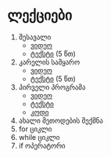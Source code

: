 # ლექციები
1. შესავალი
    * [ვიდეო](list.md)
    * [ტექსტი](lectures/1-intro/1-intro.md) (5 წთ)
2. კარელის სამყარო
    * [ვიდეო](list.md)
    * [ტექსტი](lectures/2-karel-world/2-karel-world.md) (5 წთ)
3. პირველი პროგრამა
    * [ვიდეო](list.md)
    * [ტექსტი](list.md)
    * [კოდი](list.md)
4. ახალი მეთოდების შექმნა
5. for ციკლი
6. while ციკლი
7. if ოპერატორი
